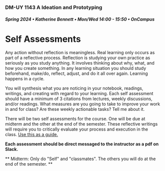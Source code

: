 ### DM-UY 1143 A Ideation and Prototyping
##### Spring 2024 • Katherine Bennett • Mon/Wed 14:00 - 15:50 • OnCampus

# Self Assessments

Any action without reflection is meaningless. Real learning only occurs as part of a reflective process. Reflection is studying your own practice as seriously as you study anything. It involves thinking about why, what, and how you create something. In any learning situation you should study beforehand, make/do, reflect, adjust, and do it all over again. Learning happens in a cycle.

You will synthesis what you are noticing in your notebook, readings, writings, and creating with regard to your learning. Each self assessment should have a minimum of 3 citations from lectures, weekly discussions, and/or readings. What measures are you going to take to improve your work in and for class? Are these weekly actionable tasks? Tell me about it.

There will be two self assessments for the course. One will be due at midterm and the other at the end of the semester. These reflective writings will require you to critically evaluate your process and execution in the class. <a href = "https://github.com/IDMNYU/IdeationPrototypingSpring19-Bennett/blob/master/I%26P_final_self_assessment_2019.pdf"> Use this as a guide. </a>

**Each assessment should be direct messaged to the instructor as a pdf on Slack.**

** Midterm: Only do "Self" and "classmates". The others you will do at the end of the semester. **